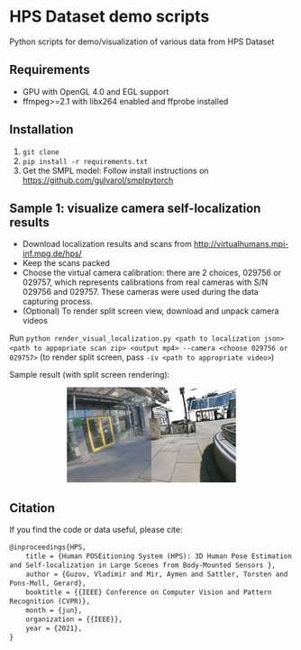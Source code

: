 # HPS Dataset demo scripts
Python scripts for demo/visualization of various data from HPS Dataset

## Requirements
- GPU with OpenGL 4.0 and EGL support
- ffmpeg>=2.1 with libx264 enabled and ffprobe installed

## Installation
1. `git clone`
2. `pip install -r requirements.txt`
3. Get the SMPL model: Follow install instructions on https://github.com/gulvarol/smplpytorch

## Sample 1: visualize camera self-localization results
- Download localization results and scans from http://virtualhumans.mpi-inf.mpg.de/hps/
- Keep the scans packed
- Choose the virtual camera calibration: there are 2 choices, 
  029756 or 029757, which represents calibrations from real cameras with S/N 029756 and 029757. 
  These cameras were used during the data capturing process.
- (Optional) To render split screen view, download and unpack camera videos

Run `python render_visual_localization.py <path to localization json> <path to appopriate scan zip> <output mp4> --camera <choose 029756 or 029757>`
(to render split screen, pass `-iv <path to appropriate video>`)

Sample result (with split screen rendering):
<p align="center">
<img src="images/split_screen_sample.png" alt="smpl" width="300"/>
</p>

## Citation

If you find the code or data useful, please cite: 

```
@inproceedings{HPS,
    title = {Human POSEitioning System (HPS): 3D Human Pose Estimation and Self-localization in Large Scenes from Body-Mounted Sensors },
    author = {Guzov, Vladimir and Mir, Aymen and Sattler, Torsten and Pons-Moll, Gerard},
    booktitle = {{IEEE} Conference on Computer Vision and Pattern Recognition (CVPR)},
    month = {jun},
    organization = {{IEEE}},
    year = {2021},
}
```